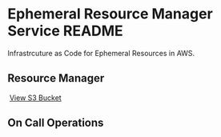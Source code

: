 # Ephemeral Resource Manager Service README

Infrastrcuture as Code for Ephemeral Resources in AWS.
​
## Resource Manager
​
[View S3 Bucket](https://us-east-1.console.aws.amazon.com/s3/buckets/${outputs.bucketName}?region=us-east-1&tab=objects)

## On Call Operations


